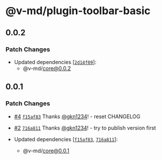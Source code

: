 # @v-md/plugin-toolbar-basic

## 0.0.2

### Patch Changes

- Updated dependencies [[`2d14f09`](https://github.com/v-md/v-md/commit/2d14f09f14e9d1bd14f4a40e1b11a7beb6e4eca6)]:
  - @v-md/core@0.0.2

## 0.0.1

### Patch Changes

- [#4](https://github.com/v-md/v-md/pull/4) [`f15af83`](https://github.com/v-md/v-md/commit/f15af83da041f6eb5eb100c63e6d8de93fd70776) Thanks [@gkn1234](https://github.com/gkn1234)! - reset CHANGELOG

- [#2](https://github.com/v-md/v-md/pull/2) [`716a811`](https://github.com/v-md/v-md/commit/716a8114a4559a475ac2fe24133a5b71f4bcff8f) Thanks [@gkn1234](https://github.com/gkn1234)! - try to publish version first

- Updated dependencies [[`f15af83`](https://github.com/v-md/v-md/commit/f15af83da041f6eb5eb100c63e6d8de93fd70776), [`716a811`](https://github.com/v-md/v-md/commit/716a8114a4559a475ac2fe24133a5b71f4bcff8f)]:
  - @v-md/core@0.0.1
